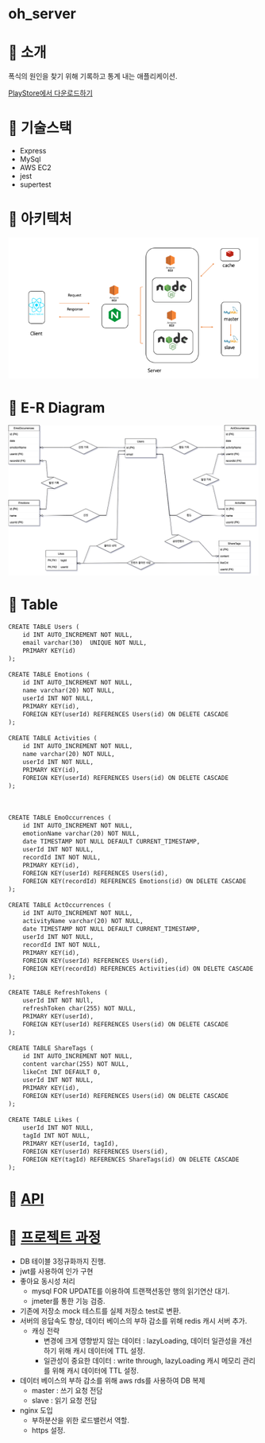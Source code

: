 # oh_server

# 📌 소개

폭식의 원인을 찾기 위해 기록하고 통계 내는 애플리케이션.

[PlayStore에서 다운로드하기](https://play.google.com/store/apps/details?id=com.oh)

# 📌 기술스택

- Express
- MySql
- AWS EC2
- jest
- supertest

# 📌 아키텍처

![아키텍처](./%EC%95%84%ED%82%A4%ED%85%8D%EC%B2%98.png)

# 📌 E-R Diagram

![E-R Diagram](https://github.com/MyNameIsTaeYeong/oh_server/blob/main/ERdiagram.png)

# 📌 Table

```
CREATE TABLE Users (
    id INT AUTO_INCREMENT NOT NULL,
    email varchar(30)  UNIQUE NOT NULL,
    PRIMARY KEY(id)
);

CREATE TABLE Emotions (
    id INT AUTO_INCREMENT NOT NULL,
    name varchar(20) NOT NULL,
    userId INT NOT NULL,
    PRIMARY KEY(id),
    FOREIGN KEY(userId) REFERENCES Users(id) ON DELETE CASCADE
);

CREATE TABLE Activities (
    id INT AUTO_INCREMENT NOT NULL,
    name varchar(20) NOT NULL,
    userId INT NOT NULL,
    PRIMARY KEY(id),
    FOREIGN KEY(userId) REFERENCES Users(id) ON DELETE CASCADE
);



CREATE TABLE EmoOccurrences (
    id INT AUTO_INCREMENT NOT NULL,
    emotionName varchar(20) NOT NULL,
    date TIMESTAMP NOT NULL DEFAULT CURRENT_TIMESTAMP,
    userId INT NOT NULL,
    recordId INT NOT NULL,
    PRIMARY KEY(id),
    FOREIGN KEY(userId) REFERENCES Users(id),
    FOREIGN KEY(recordId) REFERENCES Emotions(id) ON DELETE CASCADE
);

CREATE TABLE ActOccurrences (
    id INT AUTO_INCREMENT NOT NULL,
    activityName varchar(20) NOT NULL,
    date TIMESTAMP NOT NULL DEFAULT CURRENT_TIMESTAMP,
    userId INT NOT NULL,
    recordId INT NOT NULL,
    PRIMARY KEY(id),
    FOREIGN KEY(userId) REFERENCES Users(id),
    FOREIGN KEY(recordId) REFERENCES Activities(id) ON DELETE CASCADE
);

CREATE TABLE RefreshTokens (
    userId INT NOT NUll,
    refreshToken char(255) NOT NULL,
    PRIMARY KEY(userId),
    FOREIGN KEY(userId) REFERENCES Users(id) ON DELETE CASCADE
);

CREATE TABLE ShareTags (
	id INT AUTO_INCREMENT NOT NULL,
    content varchar(255) NOT NULL,
    likeCnt INT DEFAULT 0,
    userId INT NOT NULL,
    PRIMARY KEY(id),
    FOREIGN KEY(userId) REFERENCES Users(id) ON DELETE CASCADE
);

CREATE TABLE Likes (
	userId INT NOT NULL,
	tagId INT NOT NULL,
    PRIMARY KEY(userId, tagId),
	FOREIGN KEY(userId) REFERENCES Users(id),
    FOREIGN KEY(tagId) REFERENCES ShareTags(id) ON DELETE CASCADE
);
```

# 📌 [API](https://documenter.getpostman.com/view/5013120/UyrGAtod)

# 📌 [프로젝트 과정](https://velog.io/@imtaebari/series/%ED%94%84%EB%A1%9C%EC%A0%9D%ED%8A%B8)

- DB 테이블 3정규화까지 진행.
- jwt를 사용하여 인가 구현
- 좋아요 동시성 처리
  - mysql FOR UPDATE를 이용하여 트랜잭션동안 행의 읽기연산 대기.
  - jmeter를 통한 기능 검증.
- 기존에 저장소 mock 테스트를 실제 저장소 test로 변환.
- 서버의 응답속도 향상, 데이터 베이스의 부하 감소를 위해 redis 캐시 서버 추가.
  - 캐싱 전략
    - 변경에 크게 영향받지 않는 데이터 : lazyLoading, 데이터 일관성을 개선하기 위해 캐시 데이터에 TTL 설정.
    - 일관성이 중요한 데이터 : write through, lazyLoading 캐시 메모리 관리를 위해 캐시 데이터에 TTL 설정.
- 데이터 베이스의 부하 감소를 위해 aws rds를 사용하여 DB 복제
  - master : 쓰기 요청 전담
  - slave : 읽기 요청 전담
- nginx 도입
  - 부하분산을 위한 로드밸런서 역할.
  - https 설정.
